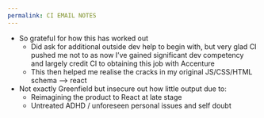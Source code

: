 ```yaml
---
permalink: CI EMAIL NOTES
---
```

- So grateful for how this has worked out
	- Did ask for additional outside dev help to begin with, but very glad CI pushed me not to as now I’ve gained significant dev competency and largely credit CI to obtaining this job with Accenture 
	- This then helped me realise the cracks in my original JS/CSS/HTML schema —> react 
- Not exactly Greenfield but insecure out how little output due to:
	- Reimagining the product to React at late stage
	- Untreated ADHD / unforeseen personal issues and self doubt